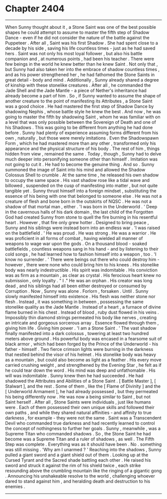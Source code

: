 
# Chapter 2404


---

When Sunny thought about it , a Stone Saint was one of the best possible shapes he could attempt to assume to master the fifth step of Shadow Dance - even if he did not consider the nature of the battle against the Puppeteer .
After all , Saint was his first Shadow . She had spent close to a decade by his side , saving his life countless times - just as he had saved hers . Saint was not only his most loyal follower , but also his battle companion and , at numerous points , had been his teacher . There were few beings in the world he knew better than he knew Saint . Not only that , but Sunny had also taken her into the embrace of shadow countless times , and as his power strengthened her , he had fathomed the Stone Saints in great detail - body and mind .
Additionally , Sunny already shared a degree of kinship with these stonelike creatures . After all , he commanded the Jade Shell and the Jade Mantle - a piece of Nether's inheritance had already become a part of him . So , if Sunny wanted to assume the shape of another creature to the point of manifesting its Attributes , a Stone Saint was a good choice .
He had mastered the first step of Shadow Dance by shadowing Nephis , whose battle style he knew the best . And now , he was going to master the fifth by shadowing Saint , whom he was familiar with on a level that was only possible between the Sovereign of Death and one of his Shadows . This was going to be different from anything he had done before . Sunny had plenty of experience assuming forms different from his own , naturally , but those were merely imitations . Even the Shadowspawn Form , which he had mastered more than any other , transformed only his appearance and the physical structure of his body . The rest of him , things hidden from view , remained the same . Today , though , Sunny had to delve much deeper into personifying someone other than himself . Imitation was not going to cut it . He had to become the genuine thing .
And so .
Sunny summoned the image of Saint into his mind and allowed the Shadow Colossus Shell to crumble . At the same time , he released his own shadow to occupy the same space . His vast shadow rose like a tidal wave and billowed , suspended on the cusp of manifesting into matter , but not quite tangible yet . Sunny thrust himself into a foreign mindset , substituting the essence of his being with one that belonged to someone else .
He was not a creature of flesh and bone born in the outskirts of NQSC . He was not a shadow of that mortal man , either .
'I was born in the Underworld . '
Deep in the cavernous halls of his dark domain , the last child of the Forgotten God had created Sunny from stone to quell the fire burning in his resentful heart . However , that fire only grew hotter . Designed to bring peace , Sunny and his siblings were instead born into an endless war .
'I was raised on the battlefield . '
He was proud . He was strong . He was a warrior . He was proficient in all forms of combat , having wielded all manner of weapons to wage war upon the gods . On a thousand blood - soaked battlefields , countless weapons sang in his hand - and by listening to their cold songs , he had learned how to fashion himself into a weapon , too .
'I know no surrender . '
There were beings out there who could destroy him - however , there were none who could bring him to his knees . His stonelike body was nearly indestructible . His spirit was indomitable . His conviction was as firm as a mountain , as clear as crystal . His ferocious heart knew no submission , only loyalty .
" I ."
He was an orphan . His creator was long dead , and his siblings had all been either destroyed or consumed by Corruption . Now , Sunny was alone . Forlorn , forsaken .
Until .
Sunny slowly manifested himself into existence . His flesh was neither stone nor flesh . Instead , it was something in between , possessing the same stonelike quality as the Jade Mantle . Instead of a heart , a furnace of divine flame burned in his chest . Instead of blood , ruby dust flowed in his veins . Impossibly thin diamond strings permeated his body like nerves , creating an intricate and gorgeous sorcerous array . Essence flowed through them , giving him life . Giving him power .
'I am a Stone Saint . '
The vast shadow finally manifested into a dark colossus , towering at least two hundred meters above ground . His powerful body was encased in a fearsome suit of black armor , which had been forged by the Prince of the Underworld - his father - himself . Two fierce crimson lights were burning in the darkness that nestled behind the visor of his helmet .
His stonelike body was heavy as a mountain , but could also become as light as a feather . His every move carried crushing weight , and strengthened by the Evening Star , he felt as if he could tear down the word . His mind was deep and unfathomable . His will was indomitable .
Sunny knew then he had succeeded . He had shadowed the Attributes and Abilities of a Stone Saint . [ Battle Master ], [ Stalwart ], and the rest . Some of them , like the [ Flame of Divinity ] and the [ Underworld Armament ], he had already possessed , but they permeated his being differently now .
He was now a being similar to Saint , but not Saint herself . After all , Stone Saints were individuals , just like humans were . Each of them possessed their own unique skills and followed their own paths , and while they shared natural affinities - and affinity to true darkness , for example - they were not the same . Saint was a Transcendent Devil who commanded true darkness and had recently learned to control the concept of nothingness to further her goals . Sunny , meanwhile , was a Supreme Titan who commanded shadows . So , the Stone Saint he had become was a Supreme Titan and a ruler of shadows , as well . The Fifth Step was complete . Everything was as it should have been .
No . something was still missing .
'Why am I unarmed ? '
Reaching into the shadows , Sunny pulled a giant sword and a giant shield out of them .
Looking up at the Cursed Tyrant and the Sacred shade battling each other . He raised his sword and struck it against the rim of his shield twice , each strike resounding above the crumbling mountain like the ringing of a gigantic gong . Announcing his unshakeable resolve to the world , challenging whoever dared to stand against him , and heralding death and destruction to his enemies .

---

